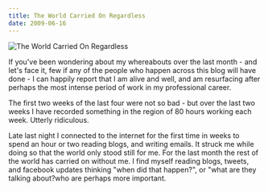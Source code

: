 ```yaml
---
title: The World Carried On Regardless
date: 2009-06-16
---
```


![The World Carried On Regardless](https://source.unsplash.com/di8ognBauG0/1600x900)

If you've been wondering about my whereabouts over the last month - and let's face it, few if any of the people who happen across this blog will have done - I can happily report that I am alive and well, and am resurfacing after perhaps the most intense period of work in my professional career.

The first two weeks of the last four were not so bad - but over the last two weeks I have recorded something in the region of 80 hours working each week. Utterly ridiculous.

Late last night I connected to the internet for the first time in weeks to spend an hour or two reading blogs, and writing emails. It struck me while doing so that the world only stood still for me. For the last month the rest of the world has carried on without me. I find myself reading blogs, tweets, and facebook updates thinking "when did that happen?", or "what are they talking about?who are perhaps more important.